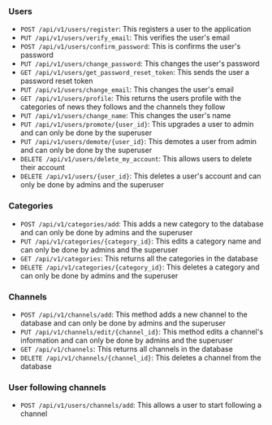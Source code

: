 ### Users
- `POST /api/v1/users/register`: This registers a user to the application
- `PUT /api/v1/users/verify_email`: This verifies the user's email
- `POST /api/v1/users/confirm_password`: This is confirms the user's password
- `PUT /api/v1/users/change_password`: This changes the user's password
- `GET /api/v1/users/get_password_reset_token`: This sends the user a password reset token
- `PUT /api/v1/users/change_email`: This changes the user's email
- `GET /api/v1/users/profile`: This returns the users profile with the categories of news they follows and the channels they follow
- `PUT /api/v1/users/change_name`: This changes the user's name
- `PUT /api/v1/users/promote/{user_id}`: This upgrades a user to admin and can only be done by the superuser
- `PUT /api/v1/users/demote/{user_id}`: This demotes a user from admin and can only be done by the superuser
- `DELETE /api/v1/users/delete_my_account`: This allows users to delete their account
- `DELETE /api/v1/users/{user_id}`: This deletes a user's account and can only be done by admins and the superuser

### Categories
- `POST /api/v1/categories/add`: This adds a new category to the database and can only be done by admins and the superuser
- `PUT /api/v1/categories/{category_id}`: This edits a category name and can only be done by admins and the superuser
- `GET /api/v1/categories`: This returns all the categories in the database 
- `DELETE /api/v1/categories/{category_id}`: This deletes a category and can only be done by admins and the superuser

### Channels
- `POST /api/v1/channels/add`: This method adds a new channel to the database and can only be done by admins and the superuser
- `PUT /api/v1/channels/edit/{channel_id}`: This method edits a channel's information and can only be done by admins and the superuser
- `GET /api/v1/channels`: This returns all channels in the database
- `DELETE /api/v1/channels/{channel_id}`: This deletes a channel from the database

### User following channels
- `POST /api/v1/users/channels/add`: This allows a user to start following a channel